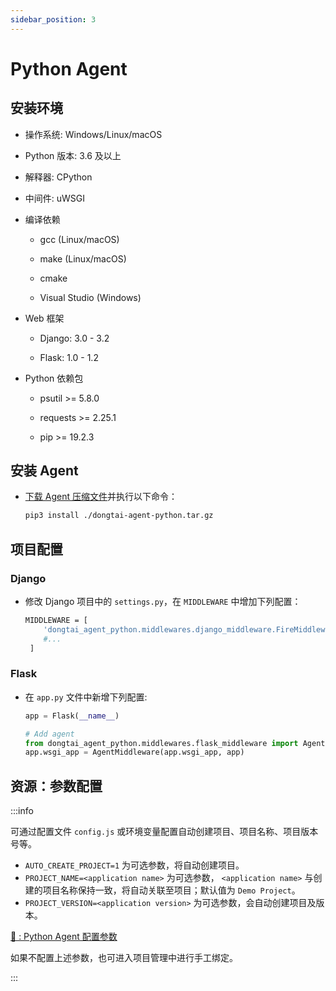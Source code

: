 ```yaml
---
sidebar_position: 3
---
```


# Python Agent

## 安装环境

* 操作系统: Windows/Linux/macOS

* Python 版本: 3.6 及以上

* 解释器: CPython

* 中间件: uWSGI

* 编译依赖

    * gcc (Linux/macOS)

    * make (Linux/macOS)

    * cmake

    * Visual Studio (Windows)

* Web 框架

    * Django: 3.0 - 3.2

    * Flask: 1.0 - 1.2

* Python 依赖包

    * psutil \>= 5.8.0

    * requests \>= 2.25.1

    * pip \>= 19.2.3

## 安装 Agent

* [下载 Agent 压缩文件](download-agent)并执行以下命令：

	```bash 
	pip3 install ./dongtai-agent-python.tar.gz
	```

## 项目配置

### Django

* 修改 Django 项目中的 `settings.py`，在 `MIDDLEWARE` 中增加下列配置：

	```bash title="settings.py"
	MIDDLEWARE = [ 
	    'dongtai_agent_python.middlewares.django_middleware.FireMiddleware',
	    #...
	 ]  
	```

### Flask

* 在 `app.py` 文件中新增下列配置:

	```python tittle="app.py"
	app = Flask(__name__)

	# Add agent
	from dongtai_agent_python.middlewares.flask_middleware import AgentMiddleware
	app.wsgi_app = AgentMiddleware(app.wsgi_app, app)
	```

## 资源：参数配置

:::info

可通过配置文件 `config.js` 或环境变量配置自动创建项目、项目名称、项目版本号等。

* `AUTO_CREATE_PROJECT=1` 为可选参数，将自动创建项目。 
* `PROJECT_NAME=<application name>` 为可选参数， `<application name>` 与创建的项目名称保持一致，将自动关联至项目；默认值为 `Demo Project`。
* `PROJECT_VERSION=<application version>` 为可选参数，会自动创建项目及版本。

[🔗 : Python Agent 配置参数](./parameter/config-python-agent)

如果不配置上述参数，也可进入项目管理中进行手工绑定。

:::